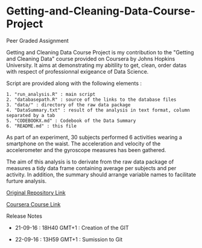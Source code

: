 # Getting-and-Cleaning-Data-Course-Project
Peer Graded Assignment

Getting and Cleaning Data Course Project is my contribution to the "Getting and Cleaning Data" 
course provided on Coursera by Johns Hopkins University. It aims at demonstrating my abitility to get, 
clean, order datas with respect of professionnal exigeance of Data Science.

Script are provided along with the following elements :

	1. "run_analysis.R" : main script
	2. "databasepath.R" : source of the links to the database files
	3. "data/" : directory of the raw data package
	4. "DataSummary.txt" : result of the analysis in text format, column separated by a tab
	5. "CODEBOOKX.md" : Codebook of the Data Summary
	6. "README.md" : this file
	
	
As part of an experiment, 30 subjects performed 6 activities wearing a smartphone on the waist. 
The acceleration and velocity of the accelerometer and the gyroscope measures has been gathered.

The aim of this analysis is to derivate from the raw data package of measures a tidy data frame 
containing average per subjects and per activity. In addition, the summary should arrange variable
names to facilitate furture analysis.

[Original Repository Link](http://archive.ics.uci.edu/ml/datasets/Human+Activity+Recognition+Using+Smartphones#])

[Coursera Course Link](https://www.coursera.org/learn/data-cleaning)

Release Notes

* 21-09-16 : 18H40 GMT+1 : Creation of the GIT

* 22-09-16 : 13H59 GMT+1 : Sumission to Git 
 
 
 